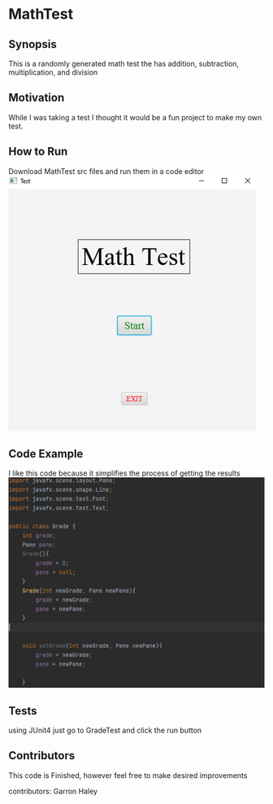 # MathTest
## Synopsis
This is a randomly generated math test the has addition, subtraction, multiplication, and division
## Motivation
While I was taking a test I thought it would be a fun project to make my own test.
## How to Run
Download MathTest src files and run them in a code editor
<img src="game.PNG" />
## Code Example
I like this code because it simplifies the process of getting the results
<img src="capture.PNG" />
## Tests
using JUnit4 just go to GradeTest and click the run button
## Contributors
<p>This code is Finished, however feel free to make desired improvements</p>
<p>contributors: Garron Haley</p>
